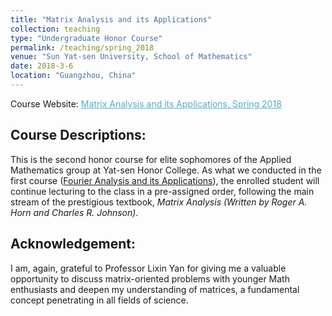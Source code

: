 ```yaml
---
title: "Matrix Analysis and its Applications"
collection: teaching
type: "Undergraduate Honor Course"
permalink: /teaching/spring_2018
venue: "Sun Yat-sen University, School of Mathematics"
date: 2018-3-6
location: "Guangzhou, China"
---
```


Course Website: <A href="https://zhangyk8.github.io/teaching/matrix_analysis" style="color: #52adc8; text-decoration=underline"> Matrix Analysis and its Applications, Spring 2018</A>

## Course Descriptions:

This is the second honor course for elite sophomores of the Applied Mathematics group at Yat-sen Honor College. As what we conducted in the first course ([Fourier Analysis and its Applications](https://zhangyk8.github.io/teaching/fourier)), the enrolled student will continue lecturing to the class in a pre-assigned order, following the main stream of the prestigious textbook, _Matrix Analysis (Written by Roger A. Horn and Charles R. Johnson)_.

## Acknowledgement:
I am, again, grateful to Professor Lixin Yan for giving me a valuable opportunity to discuss matrix-oriented problems with younger Math enthusiasts and deepen my understanding of matrices, a fundamental concept penetrating in all fields of science.

